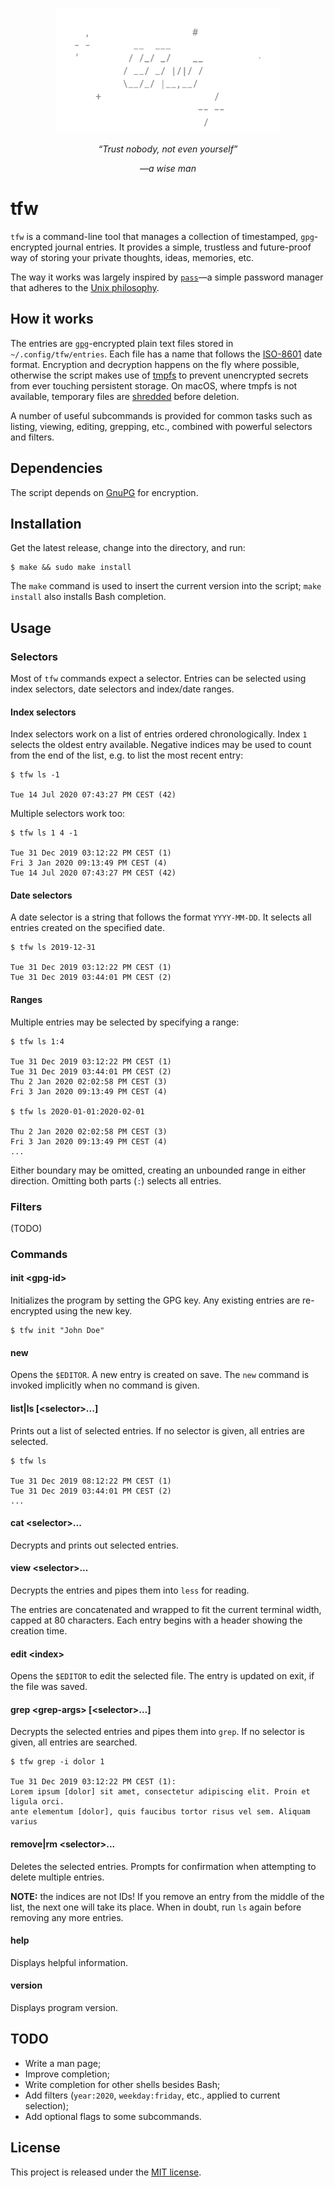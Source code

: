 <p align="center">
  <img src="docs/assets/tfw.gif" height="200" />
</p>
<p align="center"><em>“Trust nobody, not even yourself”</em></p>
<p align="center"><em>—a wise man</em></p>

# tfw

`tfw` is a command-line tool that manages a collection of timestamped, `gpg`-encrypted journal entries. It provides a simple, trustless and future-proof way of storing your private thoughts, ideas, memories, etc.

The way it works was largely inspired by [`pass`](https://www.passwordstore.org/)—a simple password manager that adheres to the [Unix philosophy](https://en.wikipedia.org/wiki/Unix_philosophy).

## How it works

The entries are [`gpg`](https://gnupg.org/)-encrypted plain text files stored in `~/.config/tfw/entries`. Each file has a name that follows the [ISO-8601](https://en.wikipedia.org/wiki/ISO_8601) date format. Encryption and decryption happens on the fly where possible, otherwise the script makes use of [tmpfs](https://en.wikipedia.org/wiki/Tmpfs) to prevent unencrypted secrets from ever touching persistent storage. On macOS, where tmpfs is not available, temporary files are [shredded](https://en.wikipedia.org/wiki/Shred_(Unix)) before deletion.

A number of useful subcommands is provided for common tasks such as listing, viewing, editing, grepping, etc., combined with powerful selectors and filters.

## Dependencies

The script depends on [GnuPG](https://gnupg.org/) for encryption.

## Installation

Get the latest release, change into the directory, and run:

```
$ make && sudo make install
```

The `make` command is used to insert the current version into the script; `make install` also installs Bash completion.

## Usage

### Selectors

Most of `tfw` commands expect a selector. Entries can be selected using index selectors, date selectors and index/date ranges.

#### Index selectors

Index selectors work on a list of entries ordered chronologically. Index `1` selects the oldest entry available. Negative indices may be used to count from the end of the list, e.g. to list the most recent entry:

```
$ tfw ls -1

Tue 14 Jul 2020 07:43:27 PM CEST (42)
```

Multiple selectors work too:

```
$ tfw ls 1 4 -1

Tue 31 Dec 2019 03:12:22 PM CEST (1)
Fri 3 Jan 2020 09:13:49 PM CEST (4)
Tue 14 Jul 2020 07:43:27 PM CEST (42)
```

#### Date selectors

A date selector is a string that follows the format `YYYY-MM-DD`. It selects all entries created on the specified date.

```
$ tfw ls 2019-12-31

Tue 31 Dec 2019 03:12:22 PM CEST (1)
Tue 31 Dec 2019 03:44:01 PM CEST (2)
```

#### Ranges

Multiple entries may be selected by specifying a range:

```
$ tfw ls 1:4

Tue 31 Dec 2019 03:12:22 PM CEST (1)
Tue 31 Dec 2019 03:44:01 PM CEST (2)
Thu 2 Jan 2020 02:02:58 PM CEST (3)
Fri 3 Jan 2020 09:13:49 PM CEST (4)

$ tfw ls 2020-01-01:2020-02-01

Thu 2 Jan 2020 02:02:58 PM CEST (3)
Fri 3 Jan 2020 09:13:49 PM CEST (4)
...
```

Either boundary may be omitted, creating an unbounded range in either direction. Omitting both parts (`:`) selects all entries.

### Filters

(TODO)

### Commands

#### init \<gpg-id\>

Initializes the program by setting the GPG key. Any existing entries are re-encrypted using the new key.

```
$ tfw init "John Doe"
```

#### new

Opens the `$EDITOR`. A new entry is created on save. The `new` command is invoked implicitly when no command is given.

#### list|ls [\<selector\>...]

Prints out a list of selected entries. If no selector is given, all entries are selected.

```
$ tfw ls

Tue 31 Dec 2019 08:12:22 PM CEST (1)
Tue 31 Dec 2019 03:44:01 PM CEST (2)
...
```

#### cat \<selector\>...

Decrypts and prints out selected entries.

#### view \<selector\>...

Decrypts the entries and pipes them into `less` for reading.

The entries are concatenated and wrapped to fit the current terminal width, capped at 80 characters. Each entry begins with a header showing the creation time.

#### edit \<index\>

Opens the `$EDITOR` to edit the selected file. The entry is updated on exit, if the file was saved.

#### grep \<grep-args\> [\<selector\>...]

Decrypts the selected entries and pipes them into `grep`. If no selector is given, all entries are searched.

```
$ tfw grep -i dolor 1

Tue 31 Dec 2019 03:12:22 PM CEST (1):
Lorem ipsum [dolor] sit amet, consectetur adipiscing elit. Proin et ligula orci.
ante elementum [dolor], quis faucibus tortor risus vel sem. Aliquam varius
```

#### remove|rm \<selector\>...

Deletes the selected entries. Prompts for confirmation when attempting to delete multiple entries.

**NOTE:** the indices are not IDs! If you remove an entry from the middle of the list, the next one will take its place. When in doubt, run `ls` again before removing any more entries.

#### help

Displays helpful information.

#### version

Displays program version.

## TODO

* Write a man page;
* Improve completion;
* Write completion for other shells besides Bash;
* Add filters (`year:2020`, `weekday:friday`, etc., applied to current selection);
* Add optional flags to some subcommands.

## License

This project is released under the [MIT license](https://en.wikipedia.org/wiki/MIT_License).
